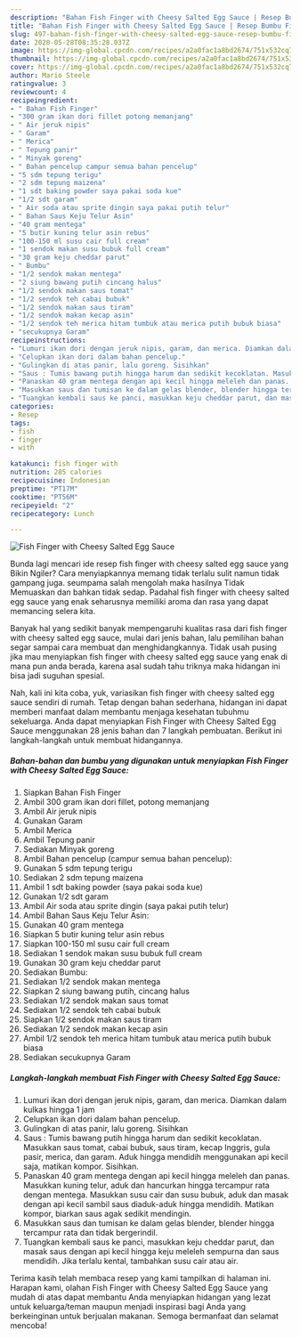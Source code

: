```yaml
---
description: "Bahan Fish Finger with Cheesy Salted Egg Sauce | Resep Bumbu Fish Finger with Cheesy Salted Egg Sauce Yang Lezat"
title: "Bahan Fish Finger with Cheesy Salted Egg Sauce | Resep Bumbu Fish Finger with Cheesy Salted Egg Sauce Yang Lezat"
slug: 497-bahan-fish-finger-with-cheesy-salted-egg-sauce-resep-bumbu-fish-finger-with-cheesy-salted-egg-sauce-yang-lezat
date: 2020-05-28T08:35:28.037Z
image: https://img-global.cpcdn.com/recipes/a2a0fac1a8bd2674/751x532cq70/fish-finger-with-cheesy-salted-egg-sauce-foto-resep-utama.jpg
thumbnail: https://img-global.cpcdn.com/recipes/a2a0fac1a8bd2674/751x532cq70/fish-finger-with-cheesy-salted-egg-sauce-foto-resep-utama.jpg
cover: https://img-global.cpcdn.com/recipes/a2a0fac1a8bd2674/751x532cq70/fish-finger-with-cheesy-salted-egg-sauce-foto-resep-utama.jpg
author: Mario Steele
ratingvalue: 3
reviewcount: 4
recipeingredient:
- " Bahan Fish Finger"
- "300 gram ikan dori fillet potong memanjang"
- " Air jeruk nipis"
- " Garam"
- " Merica"
- " Tepung panir"
- " Minyak goreng"
- " Bahan pencelup campur semua bahan pencelup"
- "5 sdm tepung terigu"
- "2 sdm tepung maizena"
- "1 sdt baking powder saya pakai soda kue"
- "1/2 sdt garam"
- " Air soda atau sprite dingin saya pakai putih telur"
- " Bahan Saus Keju Telur Asin"
- "40 gram mentega"
- "5 butir kuning telur asin rebus"
- "100-150 ml susu cair full cream"
- "1 sendok makan susu bubuk full cream"
- "30 gram keju cheddar parut"
- " Bumbu"
- "1/2 sendok makan mentega"
- "2 siung bawang putih cincang halus"
- "1/2 sendok makan saus tomat"
- "1/2 sendok teh cabai bubuk"
- "1/2 sendok makan saus tiram"
- "1/2 sendok makan kecap asin"
- "1/2 sendok teh merica hitam tumbuk atau merica putih bubuk biasa"
- "secukupnya Garam"
recipeinstructions:
- "Lumuri ikan dori dengan jeruk nipis, garam, dan merica. Diamkan dalam kulkas hingga 1 jam"
- "Celupkan ikan dori dalam bahan pencelup."
- "Gulingkan di atas panir, lalu goreng. Sisihkan"
- "Saus : Tumis bawang putih hingga harum dan sedikit kecoklatan. Masukkan saus tomat, cabai bubuk, saus tiram, kecap Inggris, gula pasir, merica, dan garam. Aduk hingga mendidih menggunakan api kecil saja, matikan kompor. Sisihkan."
- "Panaskan 40 gram mentega dengan api kecil hingga meleleh dan panas. Masukkan kuning telur, aduk dan hancurkan hingga tercampur rata dengan mentega. Masukkan susu cair dan susu bubuk, aduk dan masak dengan api kecil sambil saus diaduk-aduk hingga mendidih. Matikan kompor, biarkan saus agak sedikit mendingin."
- "Masukkan saus dan tumisan ke dalam gelas blender, blender hingga tercampur rata dan tidak bergerindil."
- "Tuangkan kembali saus ke panci, masukkan keju cheddar parut, dan masak saus dengan api kecil hingga keju meleleh sempurna dan saus mendidih. Jika terlalu kental, tambahkan susu cair atau air."
categories:
- Resep
tags:
- fish
- finger
- with

katakunci: fish finger with 
nutrition: 285 calories
recipecuisine: Indonesian
preptime: "PT17M"
cooktime: "PT56M"
recipeyield: "2"
recipecategory: Lunch

---
```



![Fish Finger with Cheesy Salted Egg Sauce](https://img-global.cpcdn.com/recipes/a2a0fac1a8bd2674/751x532cq70/fish-finger-with-cheesy-salted-egg-sauce-foto-resep-utama.jpg)

Bunda lagi mencari ide resep fish finger with cheesy salted egg sauce yang Bikin Ngiler? Cara menyiapkannya memang tidak terlalu sulit namun tidak gampang juga. seumpama salah mengolah maka hasilnya Tidak Memuaskan dan bahkan tidak sedap. Padahal fish finger with cheesy salted egg sauce yang enak seharusnya memiliki aroma dan rasa yang dapat memancing selera kita.



Banyak hal yang sedikit banyak mempengaruhi kualitas rasa dari fish finger with cheesy salted egg sauce, mulai dari jenis bahan, lalu pemilihan bahan segar sampai cara membuat dan menghidangkannya. Tidak usah pusing jika mau menyiapkan fish finger with cheesy salted egg sauce yang enak di mana pun anda berada, karena asal sudah tahu triknya maka hidangan ini bisa jadi suguhan spesial.


Nah, kali ini kita coba, yuk, variasikan fish finger with cheesy salted egg sauce sendiri di rumah. Tetap dengan bahan sederhana, hidangan ini dapat memberi manfaat dalam membantu menjaga kesehatan tubuhmu sekeluarga. Anda dapat menyiapkan Fish Finger with Cheesy Salted Egg Sauce menggunakan 28 jenis bahan dan 7 langkah pembuatan. Berikut ini langkah-langkah untuk membuat hidangannya.

<!--inarticleads1-->

##### Bahan-bahan dan bumbu yang digunakan untuk menyiapkan Fish Finger with Cheesy Salted Egg Sauce:

1. Siapkan  Bahan Fish Finger
1. Ambil 300 gram ikan dori fillet, potong memanjang
1. Ambil  Air jeruk nipis
1. Gunakan  Garam
1. Ambil  Merica
1. Ambil  Tepung panir
1. Sediakan  Minyak goreng
1. Ambil  Bahan pencelup (campur semua bahan pencelup):
1. Gunakan 5 sdm tepung terigu
1. Sediakan 2 sdm tepung maizena
1. Ambil 1 sdt baking powder (saya pakai soda kue)
1. Gunakan 1/2 sdt garam
1. Ambil  Air soda atau sprite dingin (saya pakai putih telur)
1. Ambil  Bahan Saus Keju Telur Asin:
1. Gunakan 40 gram mentega
1. Siapkan 5 butir kuning telur asin rebus
1. Siapkan 100-150 ml susu cair full cream
1. Sediakan 1 sendok makan susu bubuk full cream
1. Gunakan 30 gram keju cheddar parut
1. Sediakan  Bumbu:
1. Sediakan 1/2 sendok makan mentega
1. Siapkan 2 siung bawang putih, cincang halus
1. Sediakan 1/2 sendok makan saus tomat
1. Sediakan 1/2 sendok teh cabai bubuk
1. Siapkan 1/2 sendok makan saus tiram
1. Sediakan 1/2 sendok makan kecap asin
1. Ambil 1/2 sendok teh merica hitam tumbuk atau merica putih bubuk biasa
1. Sediakan secukupnya Garam




<!--inarticleads2-->

##### Langkah-langkah membuat Fish Finger with Cheesy Salted Egg Sauce:

1. Lumuri ikan dori dengan jeruk nipis, garam, dan merica. Diamkan dalam kulkas hingga 1 jam
1. Celupkan ikan dori dalam bahan pencelup.
1. Gulingkan di atas panir, lalu goreng. Sisihkan
1. Saus : Tumis bawang putih hingga harum dan sedikit kecoklatan. Masukkan saus tomat, cabai bubuk, saus tiram, kecap Inggris, gula pasir, merica, dan garam. Aduk hingga mendidih menggunakan api kecil saja, matikan kompor. Sisihkan.
1. Panaskan 40 gram mentega dengan api kecil hingga meleleh dan panas. Masukkan kuning telur, aduk dan hancurkan hingga tercampur rata dengan mentega. Masukkan susu cair dan susu bubuk, aduk dan masak dengan api kecil sambil saus diaduk-aduk hingga mendidih. Matikan kompor, biarkan saus agak sedikit mendingin.
1. Masukkan saus dan tumisan ke dalam gelas blender, blender hingga tercampur rata dan tidak bergerindil.
1. Tuangkan kembali saus ke panci, masukkan keju cheddar parut, dan masak saus dengan api kecil hingga keju meleleh sempurna dan saus mendidih. Jika terlalu kental, tambahkan susu cair atau air.




Terima kasih telah membaca resep yang kami tampilkan di halaman ini. Harapan kami, olahan Fish Finger with Cheesy Salted Egg Sauce yang mudah di atas dapat membantu Anda menyiapkan hidangan yang lezat untuk keluarga/teman maupun menjadi inspirasi bagi Anda yang berkeinginan untuk berjualan makanan. Semoga bermanfaat dan selamat mencoba!
